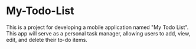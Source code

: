 # My-Todo-List

This is a project for developing a mobile application named "My Todo List". This app will serve as a personal task manager, allowing users to add, view, edit, and delete their to-do items.
